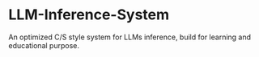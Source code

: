 # LLM-Inference-System
An optimized C/S style system for LLMs inference, build for learning and educational purpose.

